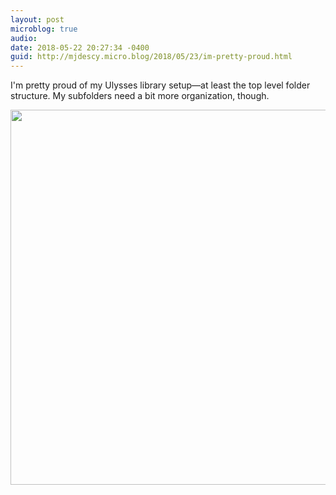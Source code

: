 ```yaml
---
layout: post
microblog: true
audio: 
date: 2018-05-22 20:27:34 -0400
guid: http://mjdescy.micro.blog/2018/05/23/im-pretty-proud.html
---
```

I'm pretty proud of my Ulysses library setup—at least the top level folder structure. My subfolders need a bit more organization, though.

<img src="http://mjdescy.micro.blog/uploads/2018/1115f805e0.jpg" width="600" height="600" />
